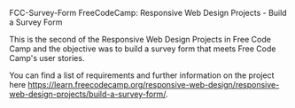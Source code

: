 FCC-Survey-Form
FreeCodeCamp: Responsive Web Design Projects - Build a Survey Form

This is the second of the Responsive Web Design Projects in Free Code Camp and the objective was to build a survey form that meets Free Code Camp's user stories.

You can find a list of requirements and further information on the project here https://learn.freecodecamp.org/responsive-web-design/responsive-web-design-projects/build-a-survey-form/.
